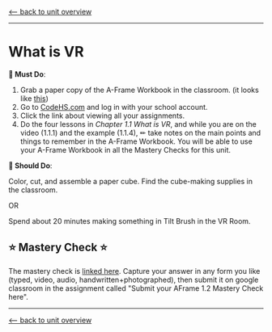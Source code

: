 [<-- back to unit overview](README.md)

---
# What is VR

__🍎 Must Do__:

1. Grab a paper copy of the A-Frame Workbook in the classroom. (it looks like [this](https://docs.google.com/document/d/1ECdxFQnYLEb6og6J-YK4VUYhOK_9zAPaVWVMfBKVpIY/edit))
1. Go to [CodeHS.com](https://www.codehs.com) and log in with your school account.
2. Click the link about viewing all your assignments.
3. Do the four lessons in _Chapter 1.1 What is VR_, and while you are on the video (1.1.1) and the example (1.1.4), ✏ take notes on the main points and things to remember in the A-Frame Workbook. You will be able to use your A-Frame Workbook in all the Mastery Checks for this unit.

__🥳 Should Do__:

Color, cut, and assemble a paper cube. Find the cube-making supplies in the classroom.

OR

Spend about 20 minutes making something in Tilt Brush in the VR Room.

## ⭐ Mastery Check ⭐
The mastery check is [linked here](). Capture your answer in any form you like (typed, video, audio, handwritten+photographed), then submit it on google classroom in the assignment called "Submit your AFrame 1.2 Mastery Check here".

---
[<-- back to unit overview](README.md)
